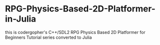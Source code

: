 # RPG-Physics-Based-2D-Platformer-in-Julia
this is codergopher's C++/SDL2 RPG Physics Based 2D Platformer for Beginners Tutorial series converted to Julia
